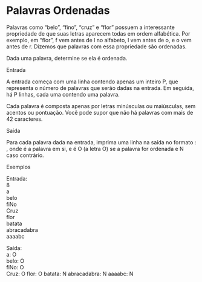 # Palavras Ordenadas


Palavras como “belo”, “fino”, “cruz” e “flor” possuem a interessante propriedade de que suas letras aparecem todas em ordem alfabética. Por exemplo, em “flor”, f vem antes de l no alfabeto, l vem antes de o, e o vem antes de r. Dizemos que palavras com essa propriedade são ordenadas.

Dada uma palavra, determine se ela é ordenada.

Entrada

A entrada começa com uma linha contendo apenas um inteiro P, que representa o número de palavras que serão dadas na entrada. Em seguida, há P linhas, cada uma contendo uma palavra.

Cada palavra é composta apenas por letras minúsculas ou maiúsculas, sem acentos ou pontuação. Você pode supor que não há palavras com mais de 42 caracteres.

Saída

Para cada palavra dada na entrada, imprima uma linha na saída no formato <palavra>: <r>, onde <palavra> é a palavra em si, e <r> é O (a letra O) se a palavra for ordenada e N caso contrário.

Exemplos

Entrada: <br>
8 <br>
a <br>
belo <br>
fiNo <br>
Cruz <br>
flor <br>
batata <br>
abracadabra <br>
aaaabc 

Saída: <br>
a: O <br>
belo: O <br>
fiNo: O <br>
Cruz: O
flor: O
batata: N
abracadabra: N
aaaabc: N
